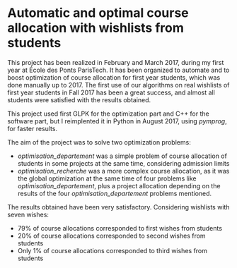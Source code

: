 # Automatic and optimal course allocation with wishlists from students

This project has been realized in February and March 2017, during my first year at École des Ponts ParisTech. It has been organized to automate and to boost optimization of course allocation for first year students, which was done manually up to 2017. The first use of our algorithms on real wishlists of first year students in Fall 2017 has been a great success, and almost all students were satisfied with the results obtained.

This project used first GLPK for the optimization part and C++ for the software part, but I reimplented it in Python in August 2017, using _pymprog_, for faster results.

The aim of the project was to solve two optimization problems:
- _optimisation\_departement_ was a simple problem of course allocation of students in some projects at the same time, considering admission limits
- _optimisation\_recherche_ was a more complex course allocation, as it was the global optimization at the same time of four problems like _optimisation\_departement_, plus a project allocation depending on the results of the four _optimisation\_departement_ problems mentioned.

The results obtained have been very satisfactory. Considering wishlists with seven wishes:
- 79% of course allocations corresponded to first wishes from students
- 20% of course allocations corresponded to second wishes from students
- Only 1% of course allocations corresponded to third wishes from students
